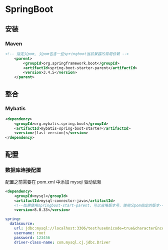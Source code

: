# SpringBoot

## 安装

### Maven

```xml
<!-- 指定父pom, 父pom包含一些springboot当前兼容的常用依赖 -->
	<parent>
		<groupId>org.springframework.boot</groupId>
		<artifactId>spring-boot-starter-parent</artifactId>
		<version>3.4.5</version>
	</parent>
```

## 整合

### Mybatis

```xml
<dependency>
	<groupId>org.mybatis.spring.boot</groupId>
	<artifactId>mybatis-spring-boot-starter</artifactId>
	<version>[last-version]</version>
</dependency>
```

## 配置

### 数据库连接配置

配置之前需要在 pom.xml 中添加 mysql 驱动依赖

```xml
<dependency>
	<groupId>mysql</groupId>
	<artifactId>mysql-connector-java</artifactId>
	<!--如果使用springboot-start-parent，可以省略版本号，使用父pom指定的版本-->
	<version>8.0.33</version>
```

```yaml
spring:
  datasource:
	url: jdbc:mysql://localhost:3306/test?useUnicode=true&characterEncoding=utf-8&serverTimezone=UTC
	username: root
	password: 123456
	driver-class-name: com.mysql.cj.jdbc.Driver
```
